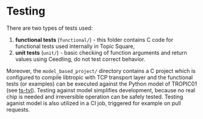 # Testing
There are two types of tests used:
1. **functional tests** (`functional/`) - this folder contains C code for functional tests used internally in Topic Square,
2. **unit tests** (`unit/`) - basic checking of function arguments and return values using Ceedling, do not test correct behavior.

Moreover, the `model_based_project/` directory contains a C project which is configured to compile libtropic with TCP transport layer
and the functional tests (or examples) can be executed against the Python model of TROPIC01 (see [ts-tvl](github.com/tropicsquare/ts-tvl/)).
Testing against model simplifies development, because no real chip is needed and irreversible operation can be safely tested. Testing aganist
model is also utilized in a CI job, triggered for example on pull requests.

